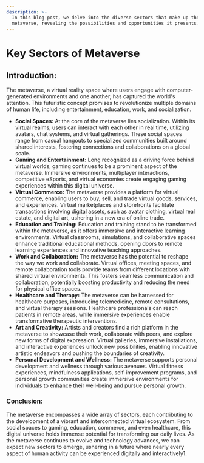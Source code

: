 ```yaml
---
description: >-
  In this blog post, we delve into the diverse sectors that make up the
  metaverse, revealing the possibilities and opportunities it presents.
---
```


# Key Sectors of Metaverse

## **Introduction**:

The metaverse, a virtual reality space where users engage with computer-generated environments and one another, has captured the world's attention. This futuristic concept promises to revolutionize multiple domains of human life, including entertainment, education, work, and socialization.

* **Social Spaces:** At the core of the metaverse lies socialization. Within its virtual realms, users can interact with each other in real time, utilizing avatars, chat systems, and virtual gatherings. These social spaces range from casual hangouts to specialized communities built around shared interests, fostering connections and collaborations on a global scale.
* **Gaming and Entertainment:** Long recognized as a driving force behind virtual worlds, gaming continues to be a prominent aspect of the metaverse. Immersive environments, multiplayer interactions, competitive eSports, and virtual economies create engaging gaming experiences within this digital universe.
* **Virtual Commerce:** The metaverse provides a platform for virtual commerce, enabling users to buy, sell, and trade virtual goods, services, and experiences. Virtual marketplaces and storefronts facilitate transactions involving digital assets, such as avatar clothing, virtual real estate, and digital art, ushering in a new era of online trade.
* **Education and Training:** Education and training stand to be transformed within the metaverse, as it offers immersive and interactive learning environments. Virtual classrooms, simulations, and collaborative spaces enhance traditional educational methods, opening doors to remote learning experiences and innovative teaching approaches.
* **Work and Collaboration:** The metaverse has the potential to reshape the way we work and collaborate. Virtual offices, meeting spaces, and remote collaboration tools provide teams from different locations with shared virtual environments. This fosters seamless communication and collaboration, potentially boosting productivity and reducing the need for physical office spaces.
* **Healthcare and Therapy:** The metaverse can be harnessed for healthcare purposes, introducing telemedicine, remote consultations, and virtual therapy sessions. Healthcare professionals can reach patients in remote areas, while immersive experiences enable transformative therapeutic interventions.
* **Art and Creativity:** Artists and creators find a rich platform in the metaverse to showcase their work, collaborate with peers, and explore new forms of digital expression. Virtual galleries, immersive installations, and interactive experiences unlock new possibilities, enabling innovative artistic endeavors and pushing the boundaries of creativity.
* **Personal Development and Wellness:** The metaverse supports personal development and wellness through various avenues. Virtual fitness experiences, mindfulness applications, self-improvement programs, and personal growth communities create immersive environments for individuals to enhance their well-being and pursue personal growth.

### Conclusion:

The metaverse encompasses a wide array of sectors, each contributing to the development of a vibrant and interconnected virtual ecosystem. From social spaces to gaming, education, commerce, and even healthcare, this digital universe holds immense potential for transforming our daily lives. As the metaverse continues to evolve and technology advances, we can expect new sectors to emerge, ushering in a future where nearly every aspect of human activity can be experienced digitally and interactively1.
